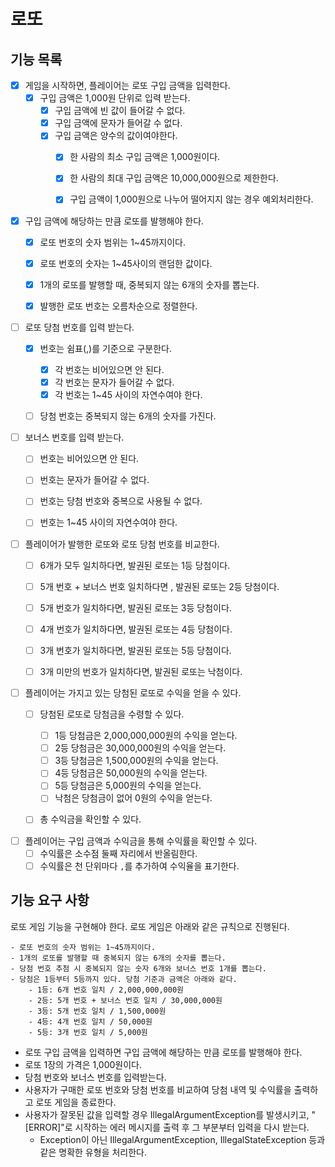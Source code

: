 # 로또 
## 기능 목록
- [X] 게임을 시작하면, 플레이어는 로또 구입 금액을 입력한다.
  - [X] 구입 금액은 1,000원 단위로 입력 받는다.
    - [X] 구입 금액에 빈 값이 들어갈 수 없다.
    - [X] 구입 금액에 문자가 들어갈 수 없다.
    - [X] 구입 금액은 양수의 값이여야한다.
      - [X] 한 사람의 최소 구입 금액은 1,000원이다. 
      - [X] 한 사람의 최대 구입 금액은 10,000,000원으로 제한한다.
      - [X] 구입 금액이 1,000원으로 나누어 떨어지지 않는 경우 예외처리한다.



- [X] 구입 금액에 해당하는 만큼 로또를 발행해야 한다.
  - [X] 로또 번호의 숫자 범위는 1~45까지이다.
  - [X] 로또 번호의 숫자는 1~45사이의 랜덤한 값이다.
  - [X] 1개의 로또를 발행할 때, 중복되지 않는 6개의 숫자를 뽑는다.
  - [X] 발행한 로또 번호는 오름차순으로 정렬한다.


- [ ] 로또 당첨 번호를 입력 받는다.
  - [X] 번호는 쉼표(,)를 기준으로 구분한다.
    - [X] 각 번호는 비어있으면 안 된다.
    - [X] 각 번호는 문자가 들어갈 수 없다.
    - [X] 각 번호는 1~45 사이의 자연수여야 한다.
  - [ ] 당첨 번호는 중복되지 않는 6개의 숫자를 가진다.


- [ ] 보너스 번호를 입력 받는다.
  - [ ] 번호는 비어있으면 안 된다.
  - [ ] 번호는 문자가 들어갈 수 없다.
  - [ ] 번호는 당첨 번호와 중복으로 사용될 수 없다.
  - [ ] 번호는 1~45 사이의 자연수여야 한다.


- [ ] 플레이어가 발행한 로또와 로또 당첨 번호를 비교한다.
  - [ ] 6개가 모두 일치하다면, 발권된 로또는 1등 당첨이다.
  - [ ] 5개 번호 + 보너스 번호 일치하다면 , 발권된 로또는 2등 당첨이다.
  - [ ] 5개 번호가 일치하다면, 발권된 로또는 3등 당첨이다.
  - [ ] 4개 번호가 일치하다면, 발권된 로또는 4등 당첨이다.
  - [ ] 3개 번호가 일치하다면, 발권된 로또는 5등 당첨이다.
  - [ ] 3개 미만의 번호가 일치하다면, 발권된 로또는 낙첨이다.


- [ ] 플레이어는 가지고 있는 당첨된 로또로 수익을 얻을 수 있다. 
  - [ ] 당첨된 로또로 당첨금을 수령할 수 있다.
    - [ ] 1등 당첨금은 2,000,000,000원의 수익을 얻는다.
    - [ ] 2등 당첨금은 30,000,000원의 수익을 얻는다.
    - [ ] 3등 당첨금은 1,500,000원의 수익을 얻는다.
    - [ ] 4등 당첨금은 50,000원의 수익을 얻는다.
    - [ ] 5등 당첨금은 5,000원의 수익을 얻는다.
    - [ ] 낙첨은 당첨금이 없어 0원의 수익을 얻는다.
  - [ ] 총 수익금을 확인할 수 있다.


- [ ] 플레이어는 구입 금액과 수익금을 통해 수익률을 확인할 수 있다.
  - [ ] 수익률은 소수점 둘째 자리에서 반올림한다.
  - [ ] 수익률은 천 단위마다 `,`를 추가하여 수익율을 표기한다.

## 기능 요구 사항
로또 게임 기능을 구현해야 한다. 로또 게임은 아래와 같은 규칙으로 진행된다.

```
- 로또 번호의 숫자 범위는 1~45까지이다.
- 1개의 로또를 발행할 때 중복되지 않는 6개의 숫자를 뽑는다.
- 당첨 번호 추첨 시 중복되지 않는 숫자 6개와 보너스 번호 1개를 뽑는다.
- 당첨은 1등부터 5등까지 있다. 당첨 기준과 금액은 아래와 같다.
    - 1등: 6개 번호 일치 / 2,000,000,000원
    - 2등: 5개 번호 + 보너스 번호 일치 / 30,000,000원
    - 3등: 5개 번호 일치 / 1,500,000원
    - 4등: 4개 번호 일치 / 50,000원
    - 5등: 3개 번호 일치 / 5,000원
```

- 로또 구입 금액을 입력하면 구입 금액에 해당하는 만큼 로또를 발행해야 한다.
- 로또 1장의 가격은 1,000원이다.
- 당첨 번호와 보너스 번호를 입력받는다.
- 사용자가 구매한 로또 번호와 당첨 번호를 비교하여 당첨 내역 및 수익률을 출력하고 로또 게임을 종료한다.
- 사용자가 잘못된 값을 입력할 경우 IllegalArgumentException를 발생시키고, "[ERROR]"로 시작하는 에러 메시지를 출력 후 그 부분부터 입력을 다시 받는다.
    - Exception이 아닌 IllegalArgumentException, IllegalStateException 등과 같은 명확한 유형을 처리한다.